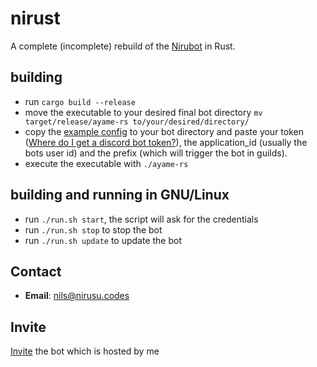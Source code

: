 # nirust
A complete (incomplete) rebuild of the [Nirubot](https://github.com/Nirusu99/nirubot) in Rust.

## building
- run `cargo build --release`
- move the executable to your desired final bot directory `mv target/release/ayame-rs to/your/desired/directory/`
- copy the [example config](./example/config.toml) to your bot directory and paste your token \([Where do I get a discord bot token?](https://discord.com/developers/docs/intro)\), the application_id (usually the bots user id) and the prefix (which will trigger the bot in guilds).
- execute the executable with `./ayame-rs`

## building and running in GNU/Linux
- run `./run.sh start`, the script will ask for the credentials
- run `./run.sh stop` to stop the bot
- run `./run.sh update` to update the bot

## Contact
- **Email**: nils@nirusu.codes

## Invite
[Invite](https://discord.com/api/oauth2/authorize?client_id=702485091842261035&scope=applications.commands+bot&permissions=26909993985) the bot which is hosted by me

